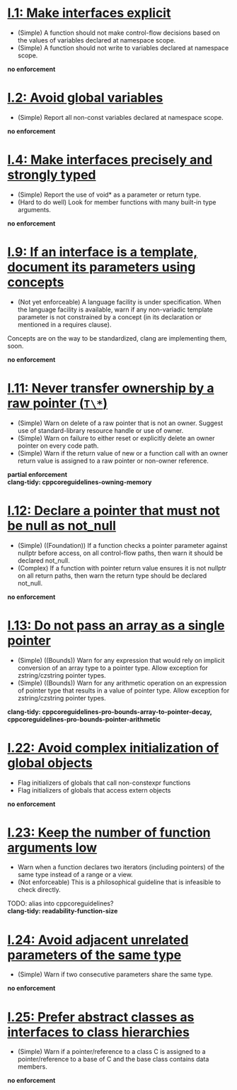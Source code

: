 # [I.1: Make interfaces explicit](https://github.com/isocpp/CppCoreGuidelines/blob/master/CppCoreGuidelines.md#i1-make-interfaces-explicit)

- (Simple) A function should not make control-flow decisions based on the values of variables declared at namespace scope.
- (Simple) A function should not write to variables declared at namespace scope.

**no enforcement**

# [I.2: Avoid global variables](https://github.com/isocpp/CppCoreGuidelines/blob/master/CppCoreGuidelines.md#i2-avoid-global-variables)

- (Simple) Report all non-const variables declared at namespace scope.

**no enforcement**

# [I.4: Make interfaces precisely and strongly typed](https://github.com/isocpp/CppCoreGuidelines/blob/master/CppCoreGuidelines.md#i4-make-interfaces-precisely-and-strongly-typed)

- (Simple) Report the use of void\* as a parameter or return type.
- (Hard to do well) Look for member functions with many built-in type arguments.

**no enforcement**

# [I.9: If an interface is a template, document its parameters using concepts](https://github.com/isocpp/CppCoreGuidelines/blob/master/CppCoreGuidelines.md#i9-if-an-interface-is-a-template-document-its-parameters-using-concepts)

- (Not yet enforceable) A language facility is under specification. When the language facility is available, warn if any non-variadic template parameter is not constrained by a concept (in its declaration or mentioned in a requires clause).

Concepts are on the way to be standardized, clang are implementing them, soon.

**no enforcement**

# [I.11: Never transfer ownership by a raw pointer (`T\*`)](https://github.com/isocpp/CppCoreGuidelines/blob/master/CppCoreGuidelines.md#i11-never-transfer-ownership-by-a-raw-pointer-t)

- (Simple) Warn on delete of a raw pointer that is not an owner<T>. Suggest use of standard-library resource handle or use of owner<T>.
- (Simple) Warn on failure to either reset or explicitly delete an owner pointer on every code path.
- (Simple) Warn if the return value of new or a function call with an owner return value is assigned to a raw pointer or non-owner reference.

**partial enforcement**  
**clang-tidy: cppcoreguidelines-owning-memory**

# [I.12: Declare a pointer that must not be null as not_null](https://github.com/isocpp/CppCoreGuidelines/blob/master/CppCoreGuidelines.md#i12-declare-a-pointer-that-must-not-be-null-as-not_null)

- (Simple) ((Foundation)) If a function checks a pointer parameter against nullptr before access, on all control-flow paths, then warn it should be declared not_null.
- (Complex) If a function with pointer return value ensures it is not nullptr on all return paths, then warn the return type should be declared not_null.

**no enforcement**

# [I.13: Do not pass an array as a single pointer](https://github.com/isocpp/CppCoreGuidelines/blob/master/CppCoreGuidelines.md#i13-do-not-pass-an-array-as-a-single-pointer)

- (Simple) ((Bounds)) Warn for any expression that would rely on implicit conversion of an array type to a pointer type. Allow exception for zstring/czstring pointer types.
- (Simple) ((Bounds)) Warn for any arithmetic operation on an expression of pointer type that results in a value of pointer type.  Allow exception for zstring/czstring pointer types.

**clang-tidy: cppcoreguidelines-pro-bounds-array-to-pointer-decay,
cppcoreguidelines-pro-bounds-pointer-arithmetic**

# [I.22: Avoid complex initialization of global objects](https://github.com/isocpp/CppCoreGuidelines/blob/master/CppCoreGuidelines.md#i22-avoid-complex-initialization-of-global-objects)

- Flag initializers of globals that call non-constexpr functions
- Flag initializers of globals that access extern objects

**no enforcement**

# [I.23: Keep the number of function arguments low](https://github.com/isocpp/CppCoreGuidelines/blob/master/CppCoreGuidelines.md#i23-keep-the-number-of-function-arguments-low)

- Warn when a function declares two iterators (including pointers) of the same type instead of a range or a view.
- (Not enforceable) This is a philosophical guideline that is infeasible to check directly.

TODO: alias into cppcoreguidelines?  
**clang-tidy: readability-function-size**

# [I.24: Avoid adjacent unrelated parameters of the same type](https://github.com/isocpp/CppCoreGuidelines/blob/master/CppCoreGuidelines.md#i24-avoid-adjacent-unrelated-parameters-of-the-same-type)

- (Simple) Warn if two consecutive parameters share the same type.

**no enforcement**

# [I.25: Prefer abstract classes as interfaces to class hierarchies](https://github.com/isocpp/CppCoreGuidelines/blob/master/CppCoreGuidelines.md#i25-prefer-abstract-classes-as-interfaces-to-class-hierarchies)

- (Simple) Warn if a pointer/reference to a class C is assigned to a pointer/reference to a base of C and the base class contains data members.

**no enforcement**
